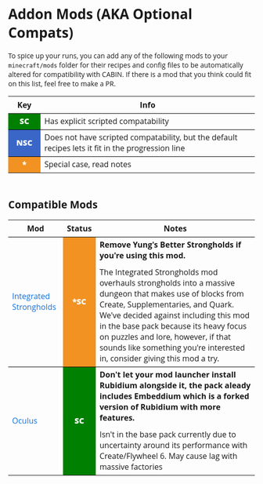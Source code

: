 <!DOCTYPE html>
<html>
<head>
<title>CABIN --- Addon Mods</title>
<style>
body {
    width: min(1080px, 100% - 30px);
    margin-inline: auto;
    font-family: 'Nunito Sans', 'Open Sans', Arial, sans-serif;
}
p {
    margin-top: 2px;
    margin-bottom: 2px;
}
p + p {
    margin-top: 12px;
}
a {
    text-decoration: none;
    color: #50B0fF;
}
a:hover {
    text-decoration: underline;
}
@media (prefers-color-scheme: light) {
  a {
    color: #1070e0;
  }
}
h2 {
    margin-top:50px;
}
td {
  border-top: 1px solid black;
}
.compat-scripted, .compat-scripted-AaB, .compat-nonscripted, .compat-specialcase, .compat-incompatible {
    text-align: center;
    font-weight: 900;
    min-width: 50px;
    height: 30px;
}
.compat-scripted {
    background-color: #008000;
    color: white
}
.compat-nonscripted {
    background-color: #3a66c8;
    color: white
}
.compat-specialcase {
    background-color: #f19222;
    color: white
}
.compat-incompatible {
    background-color: #ff0000;
    color: white
}
</style>
</head>

<body>
<h1> Addon Mods (AKA Optional Compats)</h1>
<p>To spice up your runs, you can add any of the following mods to your <code>minecraft/mods</code> folder for their recipes and config files to be automatically altered for compatibility with CABIN. If there is a mod that you think could fit on this list, feel free to make a PR.</p>
<table>
  <tr>
    <th><p>Key</p></th>
    <th><p>Info</p></th>
  </tr>
  <tr>
    <td class="compat-scripted"><p>SC</p></td>
    <td><p>Has explicit scripted compatability</p></td>
  </tr>
  <tr>
    <td class="compat-nonscripted">NSC</td>
    <td><p>Does not have scripted compatability, but the default recipes lets it fit in the progression line</p></td>
  </tr>
  <tr>
    <td class="compat-specialcase"><p>*</p></td>
    <td><p>Special case, read notes</p></td>
  </tr>
</table>

<h2>Compatible Mods</h2>
<table>
  <tr>
    <th><p>Mod</p></th>
    <th><p>Status</p></th>
    <th><p>Notes</p></th>
  </tr>
  <!--<tr>
    <td><p><a href="https://curseforge.com/projects/688768">Create Enchantment Industry</a></p></td>
    <td class="compat-scripted"><p>SC</p></td>
    <td>
        <p>Create: Enchantment Industry is a mod that adds ways to automate enchanting into Create. It adds blocks that can automatically enchant and disenchant items using liquid experience.</p>
    </td>
  </tr>-->
  <tr>
    <td><p><a href="https://curseforge.com/projects/815548">Integrated Strongholds</a></p></td>
    <td class="compat-specialcase"><p>*SC</p></td>
    <td>
    <p><b>Remove Yung's Better Strongholds if you're using this mod.</b></p>
    <p>The Integrated Strongholds mod overhauls strongholds into a massive dungeon that makes use of blocks from Create, Supplementaries, and Quark. We've decided against including this mod in the base pack because its heavy focus on puzzles and lore, however, if that sounds like something you're interested in, consider giving this mod a try.</p>
    </td>
  </tr>
  <tr>
    <td><p><a href="https://curseforge.com/projects/581495">Oculus</a></p></td>
    <td class="compat-scripted"><p>SC</p></td>
    <td>
    <p><b>Don't let your mod launcher install Rubidium alongside it, the pack aleady includes Embeddium which is a forked version of Rubidium with more features.</b></p>
    <p>Isn't in the base pack currently due to uncertainty around its performance with Create/Flywheel 6. May cause lag with massive factories</p>
    </td>
  </tr>
</table>

<!--<h2>Other Compatible Mods</h2>
<table>
  <tr>
    <th><p>Mod</p></th>
    <th><p>Status</p></th>
    <th><p>Notes</p></th>
  </tr>
  <tr>
    <td><p>Forbidden and Arcanus</p></td>
    <td class="compat-specialcase"><p>*SC</p></td>
    <td><p>Cut from CABIN because it didn't fit well into the pack. It's compatability script is incomplete and needs to be updated for 1.20</p></td>
  </tr>
</table>-->

</body>
</html>